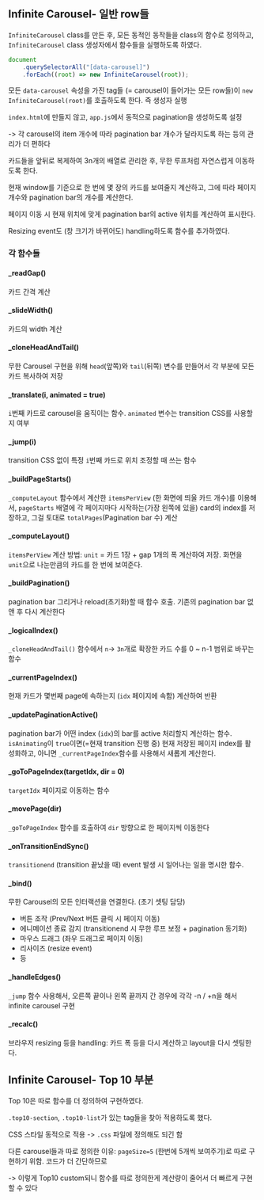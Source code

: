 ## Infinite Carousel- 일반 row들

`InfiniteCarousel` class를 만든 후, 모든 동적인 동작들을 class의 함수로 정의하고, `InfiniteCarousel` class 생성자에서 함수들을 실행하도록 하였다.

```javascript
document
	.querySelectorAll("[data-carousel]")
	.forEach((root) => new InfiniteCarousel(root));
```

모든 `data-carousel` 속성을 가진 tag들 (= carousel이 들어가는 모든 row들)이 `new InfiniteCarousel(root)`를 호출하도록 한다. 즉 생성자 실행

`index.html`에 만들지 않고, `app.js`에서 동적으로 pagination을 생성하도록 설정

-> 각 carousel의 item 개수에 따라 pagination bar 개수가 달라지도록 하는 등의 관리가 더 편하다

카드들을 앞뒤로 복제하여 3n개의 배열로 관리한 후, 무한 루프처럼 자연스럽게 이동하도록 한다.

현재 window를 기준으로 한 번에 몇 장의 카드를 보여줄지 계산하고, 그에 따라 페이지 개수와 pagination bar의 개수를 계산한다.

페이지 이동 시 현재 위치에 맞게 pagination bar의 active 위치를 계산하여 표시한다.

Resizing event도 (창 크기가 바뀌어도) handling하도록 함수를 추가하였다.

### 각 함수들

#### \_readGap()

카드 간격 계산

#### \_slideWidth()

카드의 width 계산

#### \_cloneHeadAndTail()

무한 Carousel 구현을 위해 `head`(앞쪽)와 `tail`(뒤쪽) 변수를 만들어서 각 부분에 모든 카드 복사하여 저장

#### \_translate(i, animated = true)

`i`번째 카드로 carousel을 움직이는 함수. `animated` 변수는 transition CSS를 사용할지 여부

#### \_jump(i)

transition CSS 없이 특정 `i`번째 카드로 위치 조정할 때 쓰는 함수

#### \_buildPageStarts()

`_computeLayout` 함수에서 계산한 `itemsPerView` (한 화면에 띄울 카드 개수)를 이용해서, `pageStarts` 배열에 각 페이지마다 시작하는(가장 왼쪽에 있을) card의 index를 저장하고, 그걸 토대로 `totalPages`(Pagination bar 수) 계산

#### \_computeLayout()

`itemsPerView` 계산 방법: `unit` = 카드 1장 + gap 1개의 폭 계산하여 저장. 화면을 `unit`으로 나눈만큼의 카드를 한 번에 보여준다.

#### \_buildPagination()

pagination bar 그리거나 reload(초기화)할 때 함수 호출. 기존의 pagination bar 없앤 후 다시 계산한다

#### \_logicalIndex()

`_cloneHeadAndTail()` 함수에서 `n`-> `3n`개로 확장한 카드 수를 0 ~ n-1 범위로 바꾸는 함수

#### \_currentPageIndex()

현재 카드가 몇번째 page에 속하는지 (`idx` 페이지에 속함) 계산하여 반환

#### \_updatePaginationActive()

pagination bar가 어떤 index (`idx`)의 bar를 active 처리할지 계산하는 함수. `isAnimating`이 `true`이면(=현재 transition 진행 중) 현재 저장된 페이지 index를 활성화하고, 아니면 `_currentPageIndex`함수를 사용해서 새롭게 계산한다.

#### \_goToPageIndex(targetIdx, dir = 0)

`targetIdx` 페이지로 이동하는 함수

#### \_movePage(dir)

`_goToPageIndex` 함수를 호출하여 `dir` 방향으로 한 페이지씩 이동한다

#### \_onTransitionEndSync()

`transitionend` (transition 끝났을 때) event 발생 시 일어나는 일을 명시한 함수.

#### \_bind()

무한 Carousel의 모든 인터랙션을 연결한다. (초기 셋팅 담당)

- 버튼 조작 (Prev/Next 버튼 클릭 시 페이지 이동)
- 에니메이션 종료 감지 (transitionend 시 무한 루프 보정 + pagination 동기화)
- 마우스 드래그 (좌우 드래그로 페이지 이동)
- 리사이즈 (resize event)
- 등

#### \_handleEdges()

`_jump` 함수 사용해서, 오른쪽 끝이나 왼쪽 끝까지 간 경우에 각각 -n / +n을 해서 infinite carousel 구현

#### \_recalc()

브라우저 resizing 등을 handling: 카드 폭 등을 다시 계산하고 layout을 다시 셋팅한다.

## Infinite Carousel- Top 10 부분

Top 10은 따로 함수를 더 정의하여 구현하였다.

`.top10-section`, `.top10-list`가 있는 tag들을 찾아 적용하도록 했다.

CSS 스타일 동적으로 적용 -> `.css` 파일에 정의해도 되긴 함

다른 carousel들과 따로 정의한 이유: `pageSize=5` (한번에 5개씩 보여주기)로 따로 구현하기 위함. 코드가 더 간단하므로

-> 이렇게 Top10 custom되니 함수를 따로 정의한게 계산량이 줄어서 더 빠르게 구현할 수 있다
